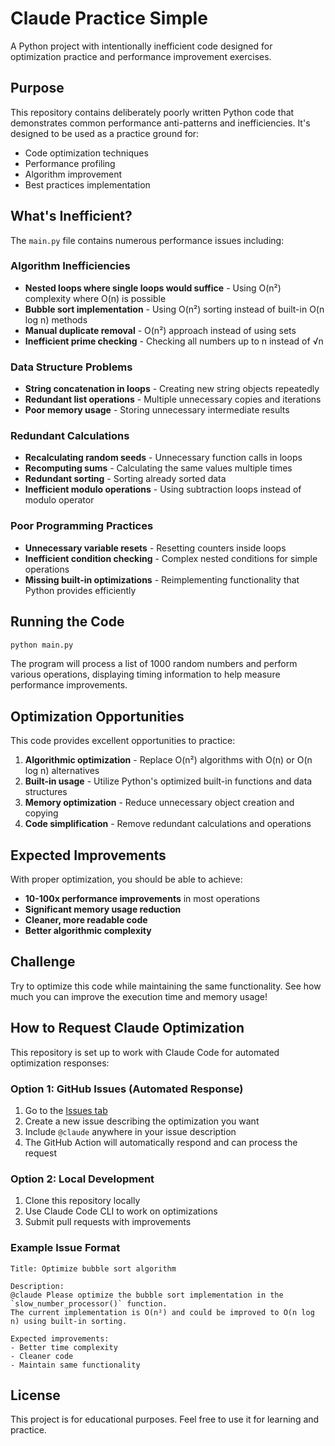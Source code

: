 # Claude Practice Simple

A Python project with intentionally inefficient code designed for optimization practice and performance improvement exercises.

## Purpose

This repository contains deliberately poorly written Python code that demonstrates common performance anti-patterns and inefficiencies. It's designed to be used as a practice ground for:

- Code optimization techniques
- Performance profiling
- Algorithm improvement
- Best practices implementation

## What's Inefficient?

The `main.py` file contains numerous performance issues including:

### Algorithm Inefficiencies
- **Nested loops where single loops would suffice** - Using O(n²) complexity where O(n) is possible
- **Bubble sort implementation** - Using O(n²) sorting instead of built-in O(n log n) methods
- **Manual duplicate removal** - O(n²) approach instead of using sets
- **Inefficient prime checking** - Checking all numbers up to n instead of √n

### Data Structure Problems
- **String concatenation in loops** - Creating new string objects repeatedly
- **Redundant list operations** - Multiple unnecessary copies and iterations
- **Poor memory usage** - Storing unnecessary intermediate results

### Redundant Calculations
- **Recalculating random seeds** - Unnecessary function calls in loops
- **Recomputing sums** - Calculating the same values multiple times
- **Redundant sorting** - Sorting already sorted data
- **Inefficient modulo operations** - Using subtraction loops instead of modulo operator

### Poor Programming Practices
- **Unnecessary variable resets** - Resetting counters inside loops
- **Inefficient condition checking** - Complex nested conditions for simple operations
- **Missing built-in optimizations** - Reimplementing functionality that Python provides efficiently

## Running the Code

```bash
python main.py
```

The program will process a list of 1000 random numbers and perform various operations, displaying timing information to help measure performance improvements.

## Optimization Opportunities

This code provides excellent opportunities to practice:

1. **Algorithmic optimization** - Replace O(n²) algorithms with O(n) or O(n log n) alternatives
2. **Built-in usage** - Utilize Python's optimized built-in functions and data structures
3. **Memory optimization** - Reduce unnecessary object creation and copying
4. **Code simplification** - Remove redundant calculations and operations

## Expected Improvements

With proper optimization, you should be able to achieve:
- **10-100x performance improvements** in most operations
- **Significant memory usage reduction**
- **Cleaner, more readable code**
- **Better algorithmic complexity**

## Challenge

Try to optimize this code while maintaining the same functionality. See how much you can improve the execution time and memory usage!

## How to Request Claude Optimization

This repository is set up to work with Claude Code for automated optimization responses:

### Option 1: GitHub Issues (Automated Response)
1. Go to the [Issues tab](https://github.com/benstanbury/claude-practice-simple/issues)
2. Create a new issue describing the optimization you want
3. Include `@claude` anywhere in your issue description
4. The GitHub Action will automatically respond and can process the request

### Option 2: Local Development
1. Clone this repository locally
2. Use Claude Code CLI to work on optimizations
3. Submit pull requests with improvements

### Example Issue Format
```
Title: Optimize bubble sort algorithm

Description: 
@claude Please optimize the bubble sort implementation in the `slow_number_processor()` function. 
The current implementation is O(n²) and could be improved to O(n log n) using built-in sorting.

Expected improvements:
- Better time complexity
- Cleaner code
- Maintain same functionality
```

## License

This project is for educational purposes. Feel free to use it for learning and practice.